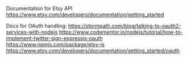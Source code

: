 Documentation for Etsy API
https://www.etsy.com/developers/documentation/getting_started


Docs for OAuth handling:
https://stormpath.com/blog/talking-to-oauth2-services-with-nodejs
https://www.codementor.io/nodejs/tutorial/how-to-implement-twitter-sign-expressjs-oauth
https://www.npmjs.com/package/etsy-js
https://www.etsy.com/developers/documentation/getting_started/oauth